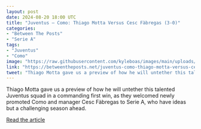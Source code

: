 ```yaml
---
layout: post
date: 2024-08-20 18:00 UTC
title: "Juventus — Como: Thiago Motta Versus Cesc Fàbregas (3-0)"
categories:
- "Between The Posts"
- "Serie A"
tags:
- "Juventus"
- "Como"
image: "https://raw.githubusercontent.com/kyleboas/images/main/uploads/2024/08/20/Image-20Aug2024_11:11:36.png"
link: "https://betweentheposts.net/juventus-como-thiago-motta-versus-cesc-fabregas-3-0/"
tweet: "Thiago Motta gave us a preview of how he will untether this talented Juventus squad in a commanding first win, as they welcomed newly promoted Como and manager Cesc Fàbregas to Serie A, who have ideas but a challenging season ahead. @BetweenThePosts"
---
```


Thiago Motta gave us a preview of how he will untether this talented Juventus squad in a commanding first win, as they welcomed newly promoted Como and manager Cesc Fàbregas to Serie A, who have ideas but a challenging season ahead.

<!---more--->

[Read the article](https://betweentheposts.net/juventus-como-thiago-motta-versus-cesc-fabregas-3-0/)